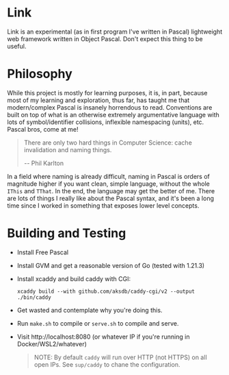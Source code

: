 # Link

Link is an experimental (as in first program I've written in Pascal) lightweight web framework
written in Object Pascal.  Don't expect this thing to be useful.

# Philosophy

While this project is mostly for learning purposes, it is, in part, because most of my learning
and exploration, thus far, has taught me that modern/complex Pascal is insanely horrendous to
read. Conventions are built on top of what is an otherwise extremely argumentative language with
lots of symbol/identifier collisions, inflexible namespacing (units), etc.  Pascal bros, come at
me!

> There are only two hard things in Computer Science: cache invalidation and naming things.
>
>  -- Phil Karlton

In a field where naming is already difficult, naming in Pascal is orders of magnitude higher if you
want clean, simple language, without the whole `IThis` and `TThat`.  In the end, the language may
get the better of me.  There are lots of things I really like about the Pascal syntax, and it's
been a long time since I worked in something that exposes lower level concepts.

# Building and Testing

- Install Free Pascal
- Install GVM and get a reasonable version of Go (tested with 1.21.3)
- Install xcaddy and build caddy with CGI:
    ```
    xcaddy build --with github.com/aksdb/caddy-cgi/v2 --output ./bin/caddy
    ```
- Get wasted and contemplate why you're doing this.
- Run `make.sh` to compile or `serve.sh` to compile and serve.
- Visit http://localhost:8080 (or whatever IP if you're running in Docker/WSL2/whatever)

   > NOTE: By default `caddy` will run over HTTP (not HTTPS) on all open IPs.  See `sup/caddy` to
   chane the configuration.